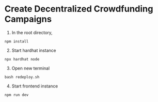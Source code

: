 # Create Decentralized Crowdfunding Campaigns
1. In the root directory, 
```
npm install
```
2. Start hardhat instance
```
npx hardhat node
```
3. Open new terminal 
```
bash redeploy.sh
```
4. Start frontend instance
```
npm run dev
```

